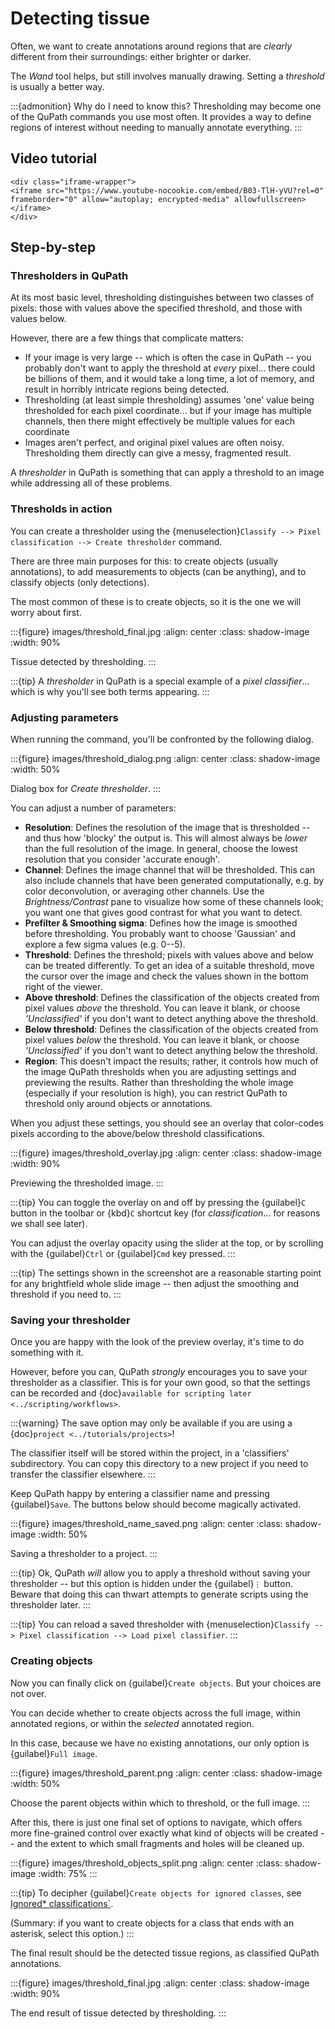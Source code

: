 # Detecting tissue

Often, we want to create annotations around regions that are *clearly* different from their surroundings: either brighter or darker.

The *Wand* tool helps, but still involves manually drawing.
Setting a *threshold* is usually a better way.

:::{admonition} Why do I need to know this?
Thresholding may become one of the QuPath commands you use most often.
It provides a way to define regions of interest without needing to manually annotate everything.
:::

## Video tutorial

```{raw} html
<div class="iframe-wrapper">
<iframe src="https://www.youtube-nocookie.com/embed/B03-TlH-yVU?rel=0" frameborder="0" allow="autoplay; encrypted-media" allowfullscreen></iframe>
</div>
```

## Step-by-step

### Thresholders in QuPath

At its most basic level, thresholding distinguishes between two classes of pixels: those with values above the specified threshold, and those with values below.

However, there are a few things that complicate matters:

- If your image is very large -- which is often the case in QuPath -- you probably don't want to apply the threshold at *every* pixel... there could be billions of them, and it would take a long time, a lot of memory, and result in horribly intricate regions being detected.
- Thresholding (at least simple thresholding) assumes 'one' value being thresholded for each pixel coordinate... but if your image has multiple channels, then there might effectively be multiple values for each coordinate
- Images aren't perfect, and original pixel values are often noisy. Thresholding them directly can give a messy, fragmented result.

A *thresholder* in QuPath is something that can apply a threshold to an image while addressing all of these problems.

### Thresholds in action

You can create a thresholder using the {menuselection}`Classify --> Pixel classification --> Create thresholder` command.

There are three main purposes for this: to create objects (usually annotations), to add measurements to objects (can be anything), and to classify objects (only detections).

The most common of these is to create objects, so it is the one we will worry about first.

:::{figure} images/threshold_final.jpg
:align: center
:class: shadow-image
:width: 90%

Tissue detected by thresholding.
:::

:::{tip}
A *thresholder* in QuPath is a special example of a *pixel classifier*... which is why you'll see both terms appearing.
:::

### Adjusting parameters

When running the command, you'll be confronted by the following dialog.

:::{figure} images/threshold_dialog.png
:align: center
:class: shadow-image
:width: 50%

Dialog box for *Create thresholder*.
:::

You can adjust a number of parameters:

- **Resolution**: Defines the resolution of the image that is thresholded -- and thus how 'blocky' the output is. This will almost always be *lower* than the full resolution of the image. In general, choose the lowest resolution that you consider 'accurate enough'.
- **Channel**: Defines the image channel that will be thresholded. This can also include channels that have been generated computationally, e.g. by color deconvolution, or averaging other channels. Use the *Brightness/Contrast* pane to visualize how some of these channels look; you want one that gives good contrast for what you want to detect.
- **Prefilter & Smoothing sigma**: Defines how the image is smoothed before thresholding. You probably want to choose 'Gaussian' and explore a few sigma values (e.g. 0--5).
- **Threshold**: Defines the threshold; pixels with values above and below can be treated differently. To get an idea of a suitable threshold, move the cursor over the image and check the values shown in the bottom right of the viewer.
- **Above threshold**: Defines the classification of the objects created from pixel values *above* the threshold. You can leave it blank, or choose *'Unclassified'* if you don't want to detect anything above the threshold.
- **Below threshold**: Defines the classification of the objects created from pixel values *below* the threshold. You can leave it blank, or choose *'Unclassified'* if you don't want to detect anything below the threshold.
- **Region**: This doesn't impact the results; rather, it controls how much of the image QuPath thresholds when you are adjusting settings and previewing the results. Rather than thresholding the whole image (especially if your resolution is high), you can restrict QuPath to threshold only around objects or annotations.

When you adjust these settings, you should see an overlay that color-codes pixels according to the above/below threshold classifications.

:::{figure} images/threshold_overlay.jpg
:align: center
:class: shadow-image
:width: 90%

Previewing the thresholded image.
:::

:::{tip}
You can toggle the overlay on and off by pressing the {guilabel}`C` button in the toolbar or {kbd}`C` shortcut key (for *classification*... for reasons we shall see later).

You can adjust the overlay opacity using the slider at the top, or by scrolling with the {guilabel}`Ctrl` or {guilabel}`Cmd` key pressed.
:::

:::{tip}
The settings shown in the screenshot are a reasonable starting point for any brightfield whole slide image -- then adjust the smoothing and threshold if you need to.
:::

### Saving your thresholder

Once you are happy with the look of the preview overlay, it's time to do something with it.

However, before you can, QuPath *strongly* encourages you to save your thresholder as a classifier.
This is for your own good, so that the settings can be recorded and {doc}`available for scripting later <../scripting/workflows>`.

:::{warning}
The save option may only be available if you are using a {doc}`project <../tutorials/projects>`!

The classifier itself will be stored within the project, in a 'classifiers' subdirectory.
You can copy this directory to a new project if you need to transfer the classifier elsewhere.
:::

Keep QuPath happy by entering a classifier name and pressing {guilabel}`Save`.
The buttons below should become magically activated.

:::{figure} images/threshold_name_saved.png
:align: center
:class: shadow-image
:width: 50%

Saving a thresholder to a project.
:::

:::{tip}
Ok, QuPath *will* allow you to apply a threshold without saving your thresholder -- but this option is hidden under the {guilabel}`⋮` button.
Beware that doing this can thwart attempts to generate scripts using the thresholder later.
:::

:::{tip}
You can reload a saved thresholder with {menuselection}`Classify --> Pixel classification --> Load pixel classifier`.
:::

### Creating objects

Now you can finally click on {guilabel}`Create objects`.
But your choices are not over.

You can decide whether to create objects across the full image, within annotated regions, or within the *selected* annotated region.

In this case, because we have no existing annotations, our only option is {guilabel}`Full image`.

:::{figure} images/threshold_parent.png
:align: center
:class: shadow-image
:width: 50%

Choose the parent objects within which to threshold, or the full image.
:::

After this, there is just one final set of options to navigate, which offers more fine-grained control over exactly what kind of objects will be created -- and the extent to which small fragments and holes will be cleaned up.

:::{figure} images/threshold_objects_split.png
:align: center
:class: shadow-image
:width: 75%
:::

:::{tip}
To decipher {guilabel}`Create objects for ignored classes`, see [Ignored* classifications`](ignored-classifications).

(Summary: if you want to create objects for a class that ends with an asterisk, select this option.)
:::

The final result should be the detected tissue regions, as classified QuPath annotations.

:::{figure} images/threshold_final.jpg
:align: center
:class: shadow-image
:width: 90%

The end result of tissue detected by thresholding.
:::

